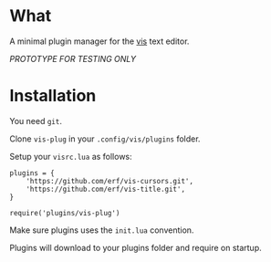 # What

A minimal plugin manager for the [vis](https://github.com/martanne/vis) text editor.

*PROTOTYPE FOR TESTING ONLY*

# Installation

You need `git`.

Clone `vis-plug` in your  `.config/vis/plugins` folder.

Setup your  `visrc.lua` as follows:


```
plugins = {
	'https://github.com/erf/vis-cursors.git',
	'https://github.com/erf/vis-title.git',
}

require('plugins/vis-plug')
```

Make sure plugins uses the `init.lua` convention.

Plugins will download to your plugins folder and require on startup.
